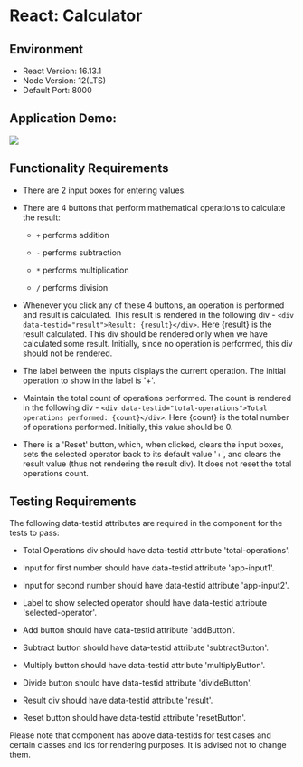 # React: Calculator

## Environment 

- React Version: 16.13.1
- Node Version: 12(LTS)
- Default Port: 8000

## Application Demo:

![](https://hrcdn.net/s3_pub/istreet-assets/DyjKYetGu_F8Hiko6qd3fw/calculator.gif)

## Functionality Requirements

- There are 2 input boxes for entering values.

- There are 4 buttons that perform mathematical operations to calculate the result:

  - `+` performs addition

  - `-` performs subtraction

  - `*` performs multiplication

  - `/` performs division

- Whenever you click any of these 4 buttons, an operation is performed and result is calculated. This result is rendered in the following div - `<div data-testid="result">Result: {result}</div>`. Here {result} is the result calculated. This div should be rendered only when we have calculated some result. Initially, since no operation is performed, this div should not be rendered.

- The label between the inputs displays the current operation. The initial operation to show in the label is '+'.

- Maintain the total count of operations performed. The count is rendered in the following div - `<div data-testid="total-operations">Total operations performed: {count}</div>`. Here {count} is the total number of operations performed. Initially, this value should be 0.

- There is a 'Reset' button, which, when clicked, clears the input boxes, sets the selected operator back to its default value '+', and clears the result value (thus not rendering the result div). It does not reset the total operations count.

 

## Testing Requirements

The following data-testid attributes are required in the component for the tests to pass:

- Total Operations div should have data-testid attribute 'total-operations'.

- Input for first number should have data-testid attribute 'app-input1'.

- Input for second number should have data-testid attribute 'app-input2'.

- Label to show selected operator should have data-testid attribute 'selected-operator'.

- Add button should have data-testid attribute 'addButton'.

- Subtract button should have data-testid attribute 'subtractButton'.

- Multiply button should have data-testid attribute 'multiplyButton'.

- Divide button should have data-testid attribute 'divideButton'.

- Result div should have data-testid attribute 'result'.

- Reset button should have data-testid attribute 'resetButton'.

Please note that component has above data-testids for test cases and certain classes and ids for rendering purposes. It is advised not to change them.

